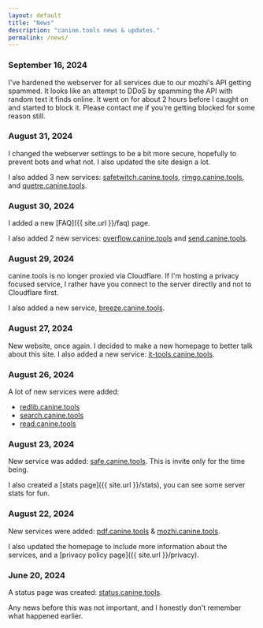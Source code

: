 ```yaml
---
layout: default
title: "News"
description: "canine.tools news & updates."
permalink: /news/
---
```

### September 16, 2024
I've hardened the webserver for all services due to our mozhi's API getting spammed. It looks like an attempt to DDoS by spamming the API with random text it finds online. It went on for about 2 hours before I caught on and started to block it. Please contact me if you're getting blocked for some reason still. 

### August 31, 2024
I changed the webserver settings to be a bit more secure, hopefully to prevent bots and what not. I also updated the site design a lot.

I also added 3 new services: [safetwitch.canine.tools](https://safetwitch.canine.tools/), [rimgo.canine.tools](https://rimgo.canine.tools/), and [quetre.canine.tools](https://quetre.canine.tools/).

### August 30, 2024
I added a new [FAQ]({{ site.url }}/faq) page.

I also added 2 new services: [overflow.canine.tools](https://overflow.canine.tools/) and [send.canine.tools](https://send.canine.tools/).

### August 29, 2024
canine.tools is no longer proxied via Cloudflare. If I'm hosting a privacy focused service, I rather have you connect to the server directly and not to Cloudflare first.

I also added a new service, [breeze.canine.tools](https://breeze.canine.tools).

### August 27, 2024
New website, once again. I decided to make a new homepage to better talk about this site.
I also added a new service: [it-tools.canine.tools](https://it-tools.canine.tools/).

### August 26, 2024
A lot of new services were added:
* [redlib.canine.tools](https://redlib.canine.tools/)
* [search.canine.tools](https://search.canine.tools/)
* [read.canine.tools](https://read.canine.tools/)

### August 23, 2024
New service was added: [safe.canine.tools](https://safe.canine.tools/). This is invite only for the time being.

I also created a [stats page]({{ site.url }}/stats), you can see some server stats for fun.

### August 22, 2024
New services were added: [pdf.canine.tools](https://pdf.canine.tools) & [mozhi.canine.tools](https://mozhi.canine.tools).

I also updated the homepage to include more information about the services, and a [privacy policy page]({{ site.url }}/privacy).

### June 20, 2024
A status page was created: [status.canine.tools](https://status.canine.tools).

Any news before this was not important, and I honestly don't remember what happened earlier.